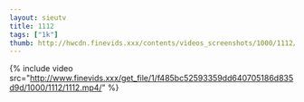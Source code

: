 ```yaml
--- 
layout: sieutv
title: 1112
tags: ["1k"]
thumb: http://hwcdn.finevids.xxx/contents/videos_screenshots/1000/1112/preview.mp4.jpg
---
```

{% include video src="http://www.finevids.xxx/get_file/1/f485bc52593359dd640705186d835d9d/1000/1112/1112.mp4/" %} 
